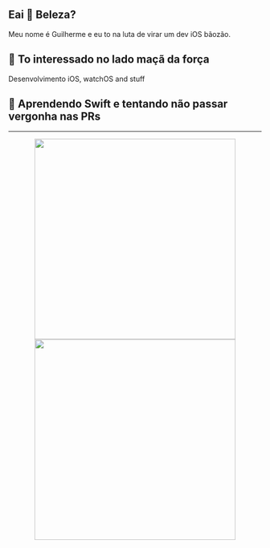 ## Eai 👋 Beleza? 
Meu nome é Guilherme e eu to na luta de virar um dev iOS bãozão.

## 👀 To interessado no lado maçã da força
Desenvolvimento iOS, watchOS and stuff

## 🌱 Aprendendo Swift e tentando não passar vergonha nas PRs

---
<p align = "center">
  <img src = "https://github-readme-stats.vercel.app/api?username=golfettoguilherme&show_icons=true&theme=bear" width = 400>
  <img src = "https://github-readme-streak-stats.herokuapp.com?user=golfettoguilherme&theme=dark&hide_border=true" width = 400>
</p>
